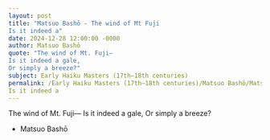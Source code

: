 ```yaml
---
layout: post
title: "Matsuo Bashō - The wind of Mt Fuji
Is it indeed a"
date: 2024-12-28 12:00:00 -0000
author: Matsuo Bashō
quote: "The wind of Mt. Fuji—
Is it indeed a gale,
Or simply a breeze?"
subject: Early Haiku Masters (17th–18th centuries)
permalink: /Early Haiku Masters (17th–18th centuries)/Matsuo Bashō/Matsuo Bashō - The wind of Mt Fuji
Is it indeed a
---
```


The wind of Mt. Fuji—
Is it indeed a gale,
Or simply a breeze?

- Matsuo Bashō
